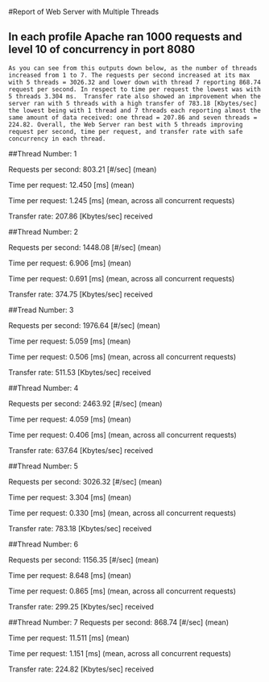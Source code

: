#Report of Web Server with Multiple Threads
## In each profile Apache ran 1000 requests and level 10 of concurrency in port 8080 
`As you can see from this outputs down below, as the number of threads increased from 1 to 7. The requests per second
increased at its max with 5 threads = 3026.32 and lower down with thread 7 reporting 868.74 request per second.
In respect to time per request the lowest was with 5 threads 3.304 ms.  Transfer rate also showed an improvement
when the server ran with 5 threads with a high transfer of 783.18 [Kbytes/sec] the lowest being with 1 thread and
7 threads each reporting almost the same amount of data received: one thread = 207.86 and seven threads = 224.82.
Overall, the Web Server ran best with 5 threads improving request per second, time per request, and transfer rate with
safe concurrency in each thread.`

##Thread Number: 1

Requests per second:    803.21 [#/sec] (mean)

Time per request:       12.450 [ms] (mean)

Time per request:       1.245 [ms] (mean, across all concurrent requests)

Transfer rate:          207.86 [Kbytes/sec] received

##Thread Number: 2

Requests per second:    1448.08 [#/sec] (mean)

Time per request:       6.906 [ms] (mean)

Time per request:       0.691 [ms] (mean, across all concurrent requests)

Transfer rate:          374.75 [Kbytes/sec] received

##Tread Number: 3

Requests per second:    1976.64 [#/sec] (mean)

Time per request:       5.059 [ms] (mean)

Time per request:       0.506 [ms] (mean, across all concurrent requests)

Transfer rate:          511.53 [Kbytes/sec] received

##Thread Number: 4

Requests per second:    2463.92 [#/sec] (mean)

Time per request:       4.059 [ms] (mean)

Time per request:       0.406 [ms] (mean, across all concurrent requests)

Transfer rate:          637.64 [Kbytes/sec] received

##Thread Number: 5

Requests per second:    3026.32 [#/sec] (mean)

Time per request:       3.304 [ms] (mean)

Time per request:       0.330 [ms] (mean, across all concurrent requests)

Transfer rate:          783.18 [Kbytes/sec] received

##Thread Number: 6

Requests per second:    1156.35 [#/sec] (mean)

Time per request:       8.648 [ms] (mean)

Time per request:       0.865 [ms] (mean, across all concurrent requests)

Transfer rate:          299.25 [Kbytes/sec] received

##Thread Number: 7
Requests per second:    868.74 [#/sec] (mean)

Time per request:       11.511 [ms] (mean)

Time per request:       1.151 [ms] (mean, across all concurrent requests)

Transfer rate:          224.82 [Kbytes/sec] received

